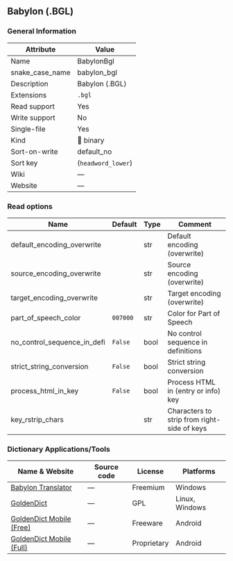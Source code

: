 ## Babylon (.BGL)

### General Information

| Attribute       | Value              |
| --------------- | ------------------ |
| Name            | BabylonBgl         |
| snake_case_name | babylon_bgl        |
| Description     | Babylon (.BGL)     |
| Extensions      | `.bgl`             |
| Read support    | Yes                |
| Write support   | No                 |
| Single-file     | Yes                |
| Kind            | 🔢 binary           |
| Sort-on-write   | default_no         |
| Sort key        | (`headword_lower`) |
| Wiki            | ―                  |
| Website         | ―                  |

### Read options

| Name                        | Default  | Type | Comment                                     |
| --------------------------- | -------- | ---- | ------------------------------------------- |
| default_encoding_overwrite  |          | str  | Default encoding (overwrite)                |
| source_encoding_overwrite   |          | str  | Source encoding (overwrite)                 |
| target_encoding_overwrite   |          | str  | Target encoding (overwrite)                 |
| part_of_speech_color        | `007000` | str  | Color for Part of Speech                    |
| no_control_sequence_in_defi | `False`  | bool | No control sequence in definitions          |
| strict_string_conversion    | `False`  | bool | Strict string conversion                    |
| process_html_in_key         | `False`  | bool | Process HTML in (entry or info) key         |
| key_rstrip_chars            |          | str  | Characters to strip from right-side of keys |



### Dictionary Applications/Tools

| Name & Website                                          | Source code | License     | Platforms      |
| ------------------------------------------------------- | ----------- | ----------- | -------------- |
| [Babylon Translator](https://www.babylon-software.com/) | ―           | Freemium    | Windows        |
| [GoldenDict](http://goldendict.org/)                    | ―           | GPL         | Linux, Windows |
| [GoldenDict Mobile (Free)](http://goldendict.mobi/)     | ―           | Freeware    | Android        |
| [GoldenDict Mobile (Full)](http://goldendict.mobi/)     | ―           | Proprietary | Android        |
